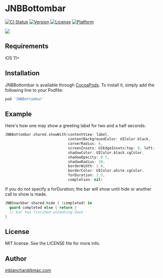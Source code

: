# JNBBottombar

[![CI Status](https://img.shields.io/travis/jnblanchard@mac.com/JNBBottombar.svg?style=flat)](https://travis-ci.org/jnblanchard@mac.com/JNBBottombar)
[![Version](https://img.shields.io/cocoapods/v/JNBBottombar.svg?style=flat)](https://cocoapods.org/pods/JNBBottombar)
[![License](https://img.shields.io/cocoapods/l/JNBBottombar.svg?style=flat)](https://cocoapods.org/pods/JNBBottombar)
[![Platform](https://img.shields.io/cocoapods/p/JNBBottombar.svg?style=flat)](https://cocoapods.org/pods/JNBBottombar)

![](https://static.wixstatic.com/media/8e69fb_e74803bfa5144e44bc429689a8d67465~mv2.gif)

## Requirements

iOS 11+

## Installation

JNBBottombar is available through [CocoaPods](https://cocoapods.org). To install
it, simply add the following line to your Podfile:

```ruby
pod 'JNBBottombar'
```

## Example

Here's how one may show a greeting label for two and a half seconds.
```swift
JNBBottombar.shared.showWith(contentView: label,
                             contentBackgroundColor: UIColor.black,
                             cornerRadius: 6,
                             screenInsets: UIEdgeInsets(top: 0, left: -8, bottom: -16, right: -8),
                             shadowColor: UIColor.black.cgColor,
                             shadowOpacity: 0.7,
                             shadowRadius: 10,
                             borderWidth: 2.0,
                             borderColor: UIColor.white.cgColor,
                             forDuration: 2.5,
                             completion: nil)
```

If you do not specify a forDuration; the bar will show until hide or another call to show is made.
```swift
JNBSnackbar.shared.hide { (completed) in
  guard completed else { return }
  // bar has finished animating down
}
```

## License

MIT license. See the LICENSE file for more info.

## Author

jnblanchard@mac.com
